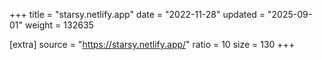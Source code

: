 +++
title = "starsy.netlify.app"
date = "2022-11-28"
updated = "2025-09-01"
weight = 132635

[extra]
source = "https://starsy.netlify.app/"
ratio = 10
size = 130
+++
